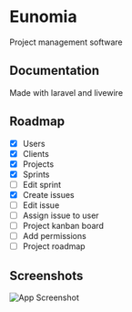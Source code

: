 # Eunomia

Project management software




## Documentation

Made with laravel and livewire

  
## Roadmap

- [x] Users
- [x] Clients
- [x] Projects
- [x] Sprints
- [ ] Edit sprint
- [x] Create issues
- [ ] Edit issue
- [ ] Assign issue to user
- [ ] Project kanban board
- [ ] Add permissions
- [ ] Project roadmap
  
## Screenshots

![App Screenshot](https://via.placeholder.com/468x300?text=App+Screenshot+Here)

  